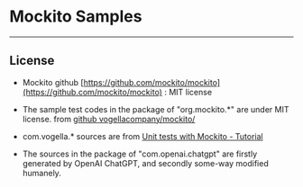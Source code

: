 # Mockito Samples #

----

## License

- Mockito github [https://github.com/mockito/mockito](https://github.com/mockito/mockito) : MIT license

- The sample test codes in the package of "org.mockito.*" are under MIT license. from [github vogellacompany/mockito/](https://github.com/vogellacompany/mockito/) 

- com.vogella.* sources are from [Unit tests with Mockito - Tutorial](https://www.vogella.com/tutorials/Mockito/article.html)

- The sources in the package of "com.openai.chatgpt" are firstly generated by OpenAI ChatGPT, and secondly some-way modified humanely.